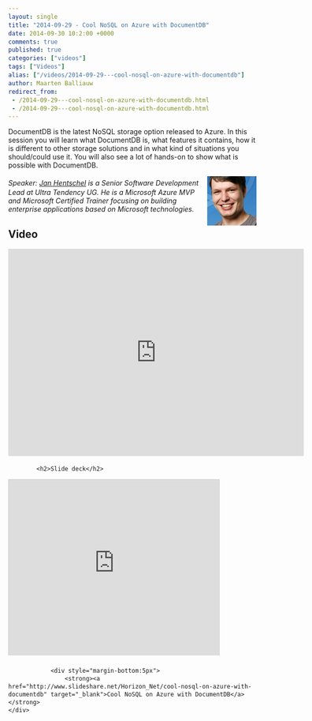 ```yaml
---
layout: single
title: "2014-09-29 - Cool NoSQL on Azure with DocumentDB"
date: 2014-09-30 10:2:00 +0000
comments: true
published: true
categories: ["videos"]
tags: ["Videos"]
alias: ["/videos/2014-09-29---cool-nosql-on-azure-with-documentdb"]
author: Maarten Balliauw
redirect_from:
 - /2014-09-29---cool-nosql-on-azure-with-documentdb.html
 - /2014-09-29---cool-nosql-on-azure-with-documentdb.html
---
```


<p>DocumentDB is the latest NoSQL storage option released to Azure. In this session you will learn what DocumentDB is, what features it contains, how it is different to other storage solutions and in what kind of situations you should/could use it. You will also see a lot of hands-on to show what is possible with DocumentDB.</p>
<p><span style="font-size: 20px; font-weight: bold;"></span><img width="100" height="100" align="right" style="font-style: italic;" alt="" src="/assets/media/speakers/jan-hentschel.jpg"><span style="font-style: italic;">Speaker:</span><span style="font-style: italic;">&nbsp;<a href="http://janatdevelopment.com/">Jan Hentschel</a> is a Senior Software Development Lead at Ultra Tendency UG. He is a Microsoft Azure MVP and Microsoft Certified Trainer focusing on building enterprise applications based on Microsoft technologies.</span></p>

<h2>Video</h2>
<div>
				
				
				
<iframe width="600" height="420" src="http://www.youtube.com/embed/2_QpMEj32AI?hd=1" frameborder="0" allowfullscreen=""></iframe>
				
</div>

			<h2>Slide deck</h2>
<div>
					<iframe src="http://www.slideshare.net/slideshow/embed_code/39603913" width="427" height="356" frameborder="0" marginwidth="0" marginheight="0" scrolling="no" style="border:1px solid #CCC;border-width:1px 1px 0;margin-bottom:5px" allowfullscreen="" webkitallowfullscreen="" mozallowfullscreen=""></iframe>
			
				<div style="margin-bottom:5px"> 
					<strong><a href="http://www.slideshare.net/Horizon_Net/cool-nosql-on-azure-with-documentdb" target="_blank">Cool NoSQL on Azure with DocumentDB</a></strong>
	</div>
</div>






